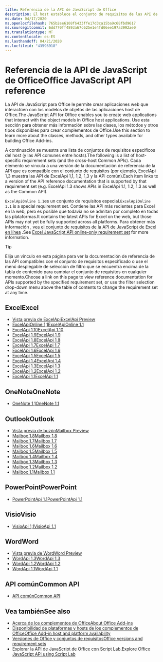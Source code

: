 ```yaml
---
title: Referencia de la API de JavaScript de Office
description: El host establece el conjunto de requisitos de las API de JavaScript de Office.
ms.date: 04/17/2020
ms.openlocfilehash: 765b2ee6108f6433ffe17d3ca15ba9c68fbd9617
ms.sourcegitcommit: 6dd770ff4893a67c625e1e4fd06ee197a3992ae0
ms.translationtype: MT
ms.contentlocale: es-ES
ms.lasthandoff: 04/21/2020
ms.locfileid: "43593918"
---
```

# <a name="office-javascript-api-reference"></a><span data-ttu-id="84d12-103">Referencia de la API de JavaScript de Office</span><span class="sxs-lookup"><span data-stu-id="84d12-103">Office JavaScript API reference</span></span>

<span data-ttu-id="84d12-104">La API de JavaScript para Office le permite crear aplicaciones web que interactúen con los modelos de objetos de las aplicaciones host de Office.</span><span class="sxs-lookup"><span data-stu-id="84d12-104">The JavaScript API for Office enables you to create web applications that interact with the object models in Office host applications.</span></span> <span data-ttu-id="84d12-105">Use esta sección para obtener más información sobre las clases, los métodos y otros tipos disponibles para crear complementos de Office.</span><span class="sxs-lookup"><span data-stu-id="84d12-105">Use this section to learn more about the classes, methods, and other types available for building Office Add-ins.</span></span>

<span data-ttu-id="84d12-106">A continuación se muestra una lista de conjuntos de requisitos específicos del host (y las API comunes entre hosts).</span><span class="sxs-lookup"><span data-stu-id="84d12-106">The following is a list of host-specific requirement sets (and the cross-host Common APIs).</span></span> <span data-ttu-id="84d12-107">Cada elemento se vincula a una versión de la documentación de referencia de la API que es compatible con el conjunto de requisitos (por ejemplo, ExcelApi 1,3 muestra las API de ExcelApi 1,1, 1,2, 1,3 y la API común).</span><span class="sxs-lookup"><span data-stu-id="84d12-107">Each item links to a version of the API reference documentation that is supported by that requirement set (e.g. ExcelApi 1.3 shows APIs in ExcelApi 1.1, 1.2, 1.3 as well as the Common API).</span></span>

<span data-ttu-id="84d12-108">`ExcelApiOnline 1.1`es un conjunto de requisitos especial.</span><span class="sxs-lookup"><span data-stu-id="84d12-108">`ExcelApiOnline 1.1` is a special requirement set.</span></span> <span data-ttu-id="84d12-109">Contiene las API más recientes para Excel en la web, pero es posible que todavía no se admitan por completo en todas las plataformas.</span><span class="sxs-lookup"><span data-stu-id="84d12-109">It contains the latest APIs for Excel on the web, but those APIs may not yet be fully supported across all platforms.</span></span> <span data-ttu-id="84d12-110">Para obtener más información [, vea el conjunto de requisitos de la API de JavaScript de Excel en línea](/office/dev/add-ins/reference/requirement-sets/excel-api-online-requirement-set) .</span><span class="sxs-lookup"><span data-stu-id="84d12-110">See [Excel JavaScript API online-only requirement set](/office/dev/add-ins/reference/requirement-sets/excel-api-online-requirement-set) for more information.</span></span>

> [!TIP]
> <span data-ttu-id="84d12-111">Elija un vínculo en esta página para ver la documentación de referencia de las API compatibles con el conjunto de requisitos especificado o use el menú desplegable de selección de filtro que se encuentra encima de la tabla de contenido para cambiar el conjunto de requisitos en cualquier momento.</span><span class="sxs-lookup"><span data-stu-id="84d12-111">Choose a link on this page to view reference documentation for APIs supported by the specified requirement set, or use the filter selection drop-down menu above the table of contents to change the requirement set at any time.</span></span>

## <a name="excel"></a><span data-ttu-id="84d12-112">Excel</span><span class="sxs-lookup"><span data-stu-id="84d12-112">Excel</span></span>

- [<span data-ttu-id="84d12-113">Vista previa de ExcelApi</span><span class="sxs-lookup"><span data-stu-id="84d12-113">ExcelApi Preview</span></span>](/javascript/api/excel?view=excel-js-preview)
- [<span data-ttu-id="84d12-114">ExcelApiOnline 1,1</span><span class="sxs-lookup"><span data-stu-id="84d12-114">ExcelApiOnline 1.1</span></span>](/javascript/api/excel?view=excel-js-online)
- [<span data-ttu-id="84d12-115">ExcelApi 1.10</span><span class="sxs-lookup"><span data-stu-id="84d12-115">ExcelApi 1.10</span></span>](/javascript/api/excel?view=excel-js-1.10)
- [<span data-ttu-id="84d12-116">ExcelApi 1.9</span><span class="sxs-lookup"><span data-stu-id="84d12-116">ExcelApi 1.9</span></span>](/javascript/api/excel?view=excel-js-1.9)
- [<span data-ttu-id="84d12-117">ExcelApi 1.8</span><span class="sxs-lookup"><span data-stu-id="84d12-117">ExcelApi 1.8</span></span>](/javascript/api/excel?view=excel-js-1.8)
- [<span data-ttu-id="84d12-118">ExcelApi 1.7</span><span class="sxs-lookup"><span data-stu-id="84d12-118">ExcelApi 1.7</span></span>](/javascript/api/excel?view=excel-js-1.7)
- [<span data-ttu-id="84d12-119">ExcelApi 1.6</span><span class="sxs-lookup"><span data-stu-id="84d12-119">ExcelApi 1.6</span></span>](/javascript/api/excel?view=excel-js-1.6)
- [<span data-ttu-id="84d12-120">ExcelApi 1.5</span><span class="sxs-lookup"><span data-stu-id="84d12-120">ExcelApi 1.5</span></span>](/javascript/api/excel?view=excel-js-1.5)
- [<span data-ttu-id="84d12-121">ExcelApi 1.4</span><span class="sxs-lookup"><span data-stu-id="84d12-121">ExcelApi 1.4</span></span>](/javascript/api/excel?view=excel-js-1.4)
- [<span data-ttu-id="84d12-122">ExcelApi 1.3</span><span class="sxs-lookup"><span data-stu-id="84d12-122">ExcelApi 1.3</span></span>](/javascript/api/excel?view=excel-js-1.3)
- [<span data-ttu-id="84d12-123">ExcelApi 1.2</span><span class="sxs-lookup"><span data-stu-id="84d12-123">ExcelApi 1.2</span></span>](/javascript/api/excel?view=excel-js-1.2)
- [<span data-ttu-id="84d12-124">ExcelApi 1.1</span><span class="sxs-lookup"><span data-stu-id="84d12-124">ExcelApi 1.1</span></span>](/javascript/api/excel?view=excel-js-1.1)

## <a name="onenote"></a><span data-ttu-id="84d12-125">OneNote</span><span class="sxs-lookup"><span data-stu-id="84d12-125">OneNote</span></span>

- [<span data-ttu-id="84d12-126">OneNote 1,1</span><span class="sxs-lookup"><span data-stu-id="84d12-126">OneNote 1.1</span></span>](/javascript/api/onenote?view=onenote-js-1.1)

## <a name="outlook"></a><span data-ttu-id="84d12-127">Outlook</span><span class="sxs-lookup"><span data-stu-id="84d12-127">Outlook</span></span>

- [<span data-ttu-id="84d12-128">Vista previa de buzón</span><span class="sxs-lookup"><span data-stu-id="84d12-128">Mailbox Preview</span></span>](/javascript/api/outlook?view=outlook-js-preview)
- [<span data-ttu-id="84d12-129">Mailbox 1.8</span><span class="sxs-lookup"><span data-stu-id="84d12-129">Mailbox 1.8</span></span>](/javascript/api/outlook?view=outlook-js-1.8)
- [<span data-ttu-id="84d12-130">Mailbox 1.7</span><span class="sxs-lookup"><span data-stu-id="84d12-130">Mailbox 1.7</span></span>](/javascript/api/outlook?view=outlook-js-1.7)
- [<span data-ttu-id="84d12-131">Mailbox 1.6</span><span class="sxs-lookup"><span data-stu-id="84d12-131">Mailbox 1.6</span></span>](/javascript/api/outlook?view=outlook-js-1.6)
- [<span data-ttu-id="84d12-132">Mailbox 1.5</span><span class="sxs-lookup"><span data-stu-id="84d12-132">Mailbox 1.5</span></span>](/javascript/api/outlook?view=outlook-js-1.5)
- [<span data-ttu-id="84d12-133">Mailbox 1.4</span><span class="sxs-lookup"><span data-stu-id="84d12-133">Mailbox 1.4</span></span>](/javascript/api/outlook?view=outlook-js-1.4)
- [<span data-ttu-id="84d12-134">Mailbox 1.3</span><span class="sxs-lookup"><span data-stu-id="84d12-134">Mailbox 1.3</span></span>](/javascript/api/outlook?view=outlook-js-1.3)
- [<span data-ttu-id="84d12-135">Mailbox 1.2</span><span class="sxs-lookup"><span data-stu-id="84d12-135">Mailbox 1.2</span></span>](/javascript/api/outlook?view=outlook-js-1.2)
- [<span data-ttu-id="84d12-136">Mailbox 1.1</span><span class="sxs-lookup"><span data-stu-id="84d12-136">Mailbox 1.1</span></span>](/javascript/api/outlook?view=outlook-js-1.1)

## <a name="powerpoint"></a><span data-ttu-id="84d12-137">PowerPoint</span><span class="sxs-lookup"><span data-stu-id="84d12-137">PowerPoint</span></span>

- [<span data-ttu-id="84d12-138">PowerPointApi 1.1</span><span class="sxs-lookup"><span data-stu-id="84d12-138">PowerPointApi 1.1</span></span>](/javascript/api/powerpoint?view=powerpoint-js-1.1)

## <a name="visio"></a><span data-ttu-id="84d12-139">Visio</span><span class="sxs-lookup"><span data-stu-id="84d12-139">Visio</span></span>

- [<span data-ttu-id="84d12-140">VisioApi 1,1</span><span class="sxs-lookup"><span data-stu-id="84d12-140">VisioApi 1.1</span></span>](/javascript/api/visio?view=visio-js-1.1)

## <a name="word"></a><span data-ttu-id="84d12-141">Word</span><span class="sxs-lookup"><span data-stu-id="84d12-141">Word</span></span>

- [<span data-ttu-id="84d12-142">Vista previa de Word</span><span class="sxs-lookup"><span data-stu-id="84d12-142">Word Preview</span></span>](/javascript/api/word?view=word-js-preview)
- [<span data-ttu-id="84d12-143">WordApi 1.3</span><span class="sxs-lookup"><span data-stu-id="84d12-143">WordApi 1.3</span></span>](/javascript/api/word?view=word-js-1.3)
- [<span data-ttu-id="84d12-144">WordApi 1.2</span><span class="sxs-lookup"><span data-stu-id="84d12-144">WordApi 1.2</span></span>](/javascript/api/word?view=word-js-1.2)
- [<span data-ttu-id="84d12-145">WordApi 1.1</span><span class="sxs-lookup"><span data-stu-id="84d12-145">WordApi 1.1</span></span>](/javascript/api/word?view=word-js-1.1)

## <a name="common-api"></a><span data-ttu-id="84d12-146">API común</span><span class="sxs-lookup"><span data-stu-id="84d12-146">Common API</span></span>

- [<span data-ttu-id="84d12-147">API común</span><span class="sxs-lookup"><span data-stu-id="84d12-147">Common API</span></span>](/javascript/api/office?view=common-js)

## <a name="see-also"></a><span data-ttu-id="84d12-148">Vea también</span><span class="sxs-lookup"><span data-stu-id="84d12-148">See also</span></span>

- [<span data-ttu-id="84d12-149">Acerca de los complementos de Office</span><span class="sxs-lookup"><span data-stu-id="84d12-149">About Office Add-ins</span></span>](/office/dev/add-ins/overview)
- [<span data-ttu-id="84d12-150">Disponibilidad de plataformas y hosts de los complementos de Office</span><span class="sxs-lookup"><span data-stu-id="84d12-150">Office Add-in host and platform availability</span></span>](/office/dev/add-ins/overview/office-add-in-availability)
- [<span data-ttu-id="84d12-151">Versiones de Office y conjuntos de requisitos</span><span class="sxs-lookup"><span data-stu-id="84d12-151">Office versions and requirement sets</span></span>](/office/dev/add-ins/develop/office-versions-and-requirement-sets)
- <span data-ttu-id="84d12-152">[Explorar la API de JavaScript de Office con Script Lab](/office/dev/add-ins/overview/explore-with-script-lab).</span><span class="sxs-lookup"><span data-stu-id="84d12-152">[Explore Office JavaScript API using Script Lab](/office/dev/add-ins/overview/explore-with-script-lab)</span></span>
